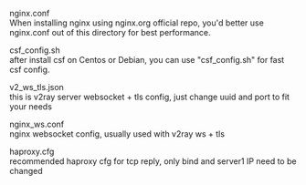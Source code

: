 nginx.conf  
When installing nginx using nginx.org official repo, you'd better use nginx.conf out of this directory for best performance.  




csf_config.sh  
after install csf on Centos or Debian, you can use "csf_config.sh" for fast csf config.  




v2_ws_tls.json  
this is v2ray server websocket + tls config, just change uuid and port to fit your needs  
  
  
  
nginx_ws.conf  
nginx websocket config, usually used with v2ray ws + tls  

  
    
haproxy.cfg  
recommended haproxy cfg for tcp reply, only bind and server1 IP need to be changed

